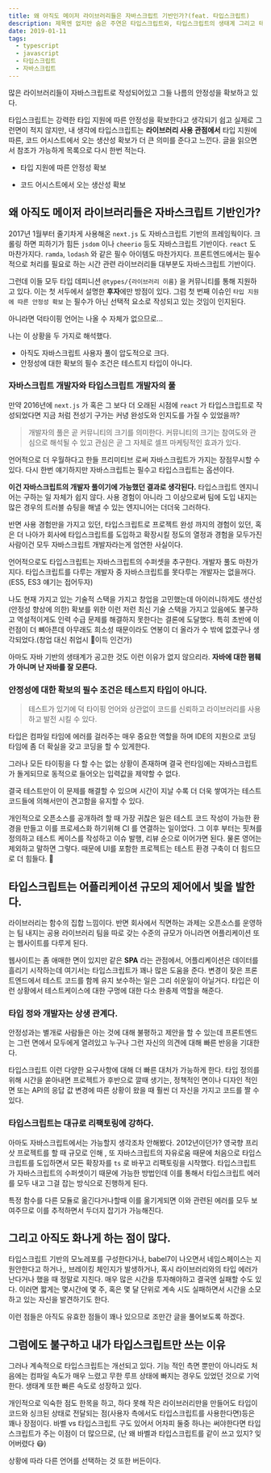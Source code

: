 ```yaml
---
title: 왜 아직도 메이저 라이브러리들은 자바스크립트 기반인가?(feat. 타입스크립트)
description: 제목엔 없지만 숨은 주연은 타입스크립트와, 타입스크립트의 생태계 그리고 테스트에 대한 글이다.
date: 2019-01-11
tags:
  - typescript
  - javascript
  - 타입스크립트
  - 자바스크립트
---
```


많은 라이브러리들이 자바스크립트로 작성되어있고 그들 나름의 안정성을 확보하고 있다.

타입스크립트는 강력한 타입 지원에 따른 안정성을 확보한다고 생각되기 쉽고 실제로 그런면이 적지 않지만, 내 생각에 타입스크립트는 **라이브러리 사용 관점에서** 타입 지원에 따른, 코드 어시스트에서 오는 생산성 확보가 더 큰 의미를 준다고 느낀다. 글을 읽으면서 참조가 가능하게 목록으로 다시 한번 적는다.

- 타입 지원에 따른 안정성 확보

- 코드 어시스트에서 오는 생산성 확보



## 왜 아직도 메이저 라이브러리들은 자바스크립트 기반인가?

2017년 1월부터 줄기차게 사용해온 `next.js` 도 자바스크립트 기반의 프레임웍이다.  크롤링 하면 피하기가 힘든 `jsdom` 이나 `cheerio` 등도 자바스크립트 기반이다. `react` 도 마찬가지다. `ramda`, `lodash` 와 같은 필수 아이템도 마찬가지다. 프론트엔드에서는 필수적으로 처리를 필요로 하는 시간 관련 라이브러리들 대부분도 자바스크립트 기반이다.

그런데 이들 모두 타입 데피니션 `@types/{라이브러리 이름}` 을 커뮤니티를 통해 지원하고 있다. 이는 첫 서두에서 설명한 **후자**에만 방점이 있다. 그럼 첫 번째 이슈인 `타입 지원에 따른 안정성 확보` 는 필수가 아닌 선택적 요소로 작성되고 있는 것임이 인지된다.

아니라면 덕타이핑 언어는 나올 수 자체가 없으므로...

나는 이 상황을 두 가지로 해석했다.

- 아직도 자바스크립트 사용자 풀이 압도적으로 크다.
- 안정성에 대한 확보의 필수 조건은 테스트지 타입이 아니다.



### 자바스크립트 개발자와 타입스크립트 개발자의 풀

만약 2016년에 `next.js` 가 혹은 그 보다 더 오래된 시점에 `react` 가 타입스크립트로 작성되었다면 지금 처럼 전성기 구가는 커녕 완성도와 인지도를 가질 수 있었을까?

> 개발자의 풀은 곧 커뮤니티의 크기를 의미한다. 커뮤니티의 크기는 참여도와 관심으로 해석될 수 있고 관심은 곧 그 자체로 셀프 마케팅적인 효과가 있다.

언어적으로 더 우월하다고 한들 프리미티브 로써 자바스크립트가 가지는 장점무시할 수 있다. 다시 한번 얘기하지만 자바스크립트는 필수고 타입스크립트는 옵션이다.

**이건 자바스크립트의 개발자 풀이기에 가능했던 결과로 생각된다.** 타입스크립트 엔지니어는 구하는 일 자체가 쉽지 않다. 사용 경험이 아니라 그 이상으로써 팀에 도입 내지는 많은 경우의 트러블 슈팅을 해낼 수 있는 엔지니어는 더더욱 그러하다.

반면 사용 경험만을 가지고 있던, 타입스크립트로 프로젝트 완성 까지의 경험이 있던, 혹은 더 나아가 회사에 타입스크립트를 도입하고 확장시킬 정도의 열정과 경험을 모두가진 사람이건 모두 자바스크립트 개발자라는게 엄연한 사실이다.

언어적으로도 타입스크립트는 자바스크립트의 수퍼셋을 추구한다. 개발자 풀도 마찬가지다. 타입스크립트를 다루는 개발자 중 자바스크립트를 못다루는 개발자는 없을꺼다.(ES5, ES3 얘기는 접어두자)

나도 현재 가지고 있는 기술적 스택을 가지고 창업을 고민했는데 아이러니하게도 생산성(안정성 향상에 의한) 확보를 위한 이런 저런 최신 기술 스택을 가지고 있음에도 불구하고 역설적이게도 인력 수급 문제를 해결하지 못한다는 결론에 도달했다. 특히 초반에 이런점이 더 뼈아픈데 아무래도 희소성 때문이라도 연봉이 더 올라가 수 밖에 없겠구나 생각되었다.(창업 대신 취업시 🐶이득 인건가)

아마도 자바 기반의 생태계가 공고한 것도 이런 이유가 없지 않으리라. **자바에 대한 폄훼가 아니며 난 자바를 잘 모른다.**



### 안정성에 대한 확보의 필수 조건은 테스트지 타입이 아니다.

> 테스트가 있기에 덕 타이핑 언어와 상관없이 코드를 신뢰하고 라이브러리를 사용하고 발전 시킬 수 있다.

타입은 컴파일 타임에 에러를 걸러주는 매우 중요한 역할을 하며 IDE의 지원으로 코딩 타임에 좀 더 확실을 갖고 코딩을 할 수 있게한다.

그러나 모든 타이핑을 다 할 수는 없는 상황이 존재하며 결국 런타임에는 자바스크립트가 돌게되므로 동적으로 들어오는 입력값을 제약할 수 없다.

결국 테스트만이 이 문제를 해결할 수 있으며 시간이 지날 수록 더 더욱 쌓여가는 테스트 코드들에 의해서만이 견고함을 유지할 수 있다.

개인적으로 오픈소스를 공개하려 할 때 가장 귀찮은 일은 테스트 코드 작성이 가능한 환경을 만들고 이를 프로세스화 하기위해 CI 를 연결하는 일이었다. 그 이후 부터는 핏쳐를 정의하고 테스트 케이스를 작성하고 이슈 발행, 리뷰 순으로 이어가면 된다. 물론 영어는 제외하고 말하면 그렇다. 때문에 UI를 포함한 프로젝트는 테스트 환경 구축이 더 힘드므로 더 힘들다. 🍈



## 타입스크립트는 어플리케이션 규모의 제어에서 빛을 발한다.

라이브러리는 함수의 집합 느낌이다. 반면 회사에서 직면하는 과제는 오픈소스를 운영하는 팀 내지는 공용 라이브러리 팀을 따로 갖는 수준의 규모가 아니라면 어플리케이션 또는 웹사이트를 다루게 된다.

웹사이트는 좀 애매한 면이 있지만 같은 **SPA** 라는 관점에서, 어플리케이션은 데이터를 흘리기 시작하는데 여기서는 타입스크립트가 꽤나 많은 도움을 준다. 변경이 잦은 프론트엔드에서 테스트 코드를 함께 유지 보수하는 일은 그리 쉬운일이 아닐거다. 타입은 이런 상황에서 테스트케이스에 대한 구멍에 대한 다소 완충제 역할을 해준다.

### 타입 정와 개발자는 상생 관계다.

안정성과는 별개로 사람들은 아는 것에 대해 불평하고 제안을 할 수 있는데 프론트엔드는 그런 면에서 모두에게 열려있고 누구나 그런 자신의 의견에 대해 빠른 반응을 기대한다.

타입스크립트 이런 다양한 요구사항에 대해 더 빠른 대처가 가능하게 한다. 타입 정의를 위해 시간을 쏟아내면 프로젝트가 후반으로 깔때 생기는, 정책적인 면이나 디자인 적인 면 또는 API의 응답 값 변경에 따른 상황이 왔을 때 훨씬 더 자신을 가지고 코드를 짤 수 있다.

### 타입스크립트는 대규로 리팩토링에 강하다.

아마도 자바스크립트에서는 가능할지 생각조차 안해봤다. 2012년이던가? 영국향 프리삿 프로젝트를 할 때 규모로 인해 , 또 자바스크립트의 자유로움 때문에 처음으로 타입스크립트를 도입하면서 모든 확장자를 `ts` 로 바꾸고 리팩토링을 시작했다. 타입스크립트가 자바스크립트의 수퍼셋이기 때문에 가능한 방법인데 이를 통해서 타입스크립트 에러를 모두 내고 그걸 잡는 방식으로 진행하게 된다.

특정 함수를 다른 모듈로 옮긴다거나할때 이를 옮기게되면 이와 관련된 에러를 모두 보여주므로 이를 추적하면서 두더지 잡기가 가능해진다.



## 그리고 아직도 화나게 하는 점이 많다.

타입스크립트 기반의 모노레포를 구성한다거나, babel7이 나오면서 네임스페이스는 지원안한다고 하거나,, 브레이킹 체인지가 발생하거나, 혹시 라이브러리와의 타입 에러가 난다거나 했을 때 정말로 지친다. 매우 많은 시간을 투자해야하고 결국엔 실패할 수도 있다. 이러면 짧게는 몇시간에 몇 주, 혹은 몇 달 단위로 계속 시도 실패하면서 시간을 소모하고 있는 자신을 발견하기도 한다.

이런 점들은 아직도 유효한 점들이 꽤나 있으므로 조만간 글을 풀어보도록 하겠다.



## 그럼에도 불구하고 내가 타입스크립트만 쓰는 이유

그러나 계속적으로 타입스크립트는 개선되고 있다. 기능 적인 측면 뿐만이 아니라도 처음에는 컴파일 속도가 매우 느렸고 무한 루프 상태에 빠지는 경우도 있었던 것으로 기억한다. 생태계 또한 빠른 속도로 성장하고 있다.

개인적으로 익숙한 점도 한목을 하고, 하다 못해 작은 라이브러리만을 만들어도 타입이 코드와 싱크된 상태로 전달되는 점(사용자 측에서도 타입스크립트를 사용한다면)등은 꽤나 장점이다. 바벨 vs 타입스크립트 구도 있어서 어차피 둘중 하나는 써야한다면 타입스크립트가  주는 이점이 더 많으므로, (난 왜 바벨과 타입스크립트를 같이 쓰고 있지? 잊어버렸다 😷)

상황에 따라 다른 언어를 선택하는 것 또한 버든이다.
